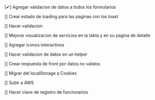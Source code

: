 [✔] Agregar validacion de datos a todos los formularios

[] Crear estado de loading para las paginas con los toast

[] Hacer validacion 

[] Mejorar visualizacion de servicios en la tabla y en su pagina de detalle

[] Agregar iconos interactivos

[] Hacer validacion de datos en un helper

[] Crear respuesta de front por datos no validos

[] Migrar del localStorage a Cookies

[] Subir a AWS

[] Hacer clave de registro de funcionarios




